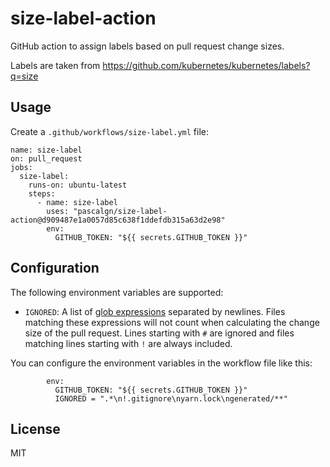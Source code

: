 # size-label-action

GitHub action to assign labels based on pull request change sizes.

Labels are taken from https://github.com/kubernetes/kubernetes/labels?q=size

## Usage

Create a `.github/workflows/size-label.yml` file:

```
name: size-label
on: pull_request
jobs:
  size-label:
    runs-on: ubuntu-latest
    steps:
      - name: size-label
        uses: "pascalgn/size-label-action@d909487e1a0057d85c638f1ddefdb315a63d2e98"
        env:
          GITHUB_TOKEN: "${{ secrets.GITHUB_TOKEN }}"
```

## Configuration

The following environment variables are supported:

- `IGNORED`: A list of [glob expressions](http://man7.org/linux/man-pages/man7/glob.7.html)
  separated by newlines. Files matching these expressions will not count when
  calculating the change size of the pull request. Lines starting with `#` are
  ignored and files matching lines starting with `!` are always included.

You can configure the environment variables in the workflow file like this:

```
        env:
          GITHUB_TOKEN: "${{ secrets.GITHUB_TOKEN }}"
          IGNORED = ".*\n!.gitignore\nyarn.lock\ngenerated/**"
```

## License

MIT

